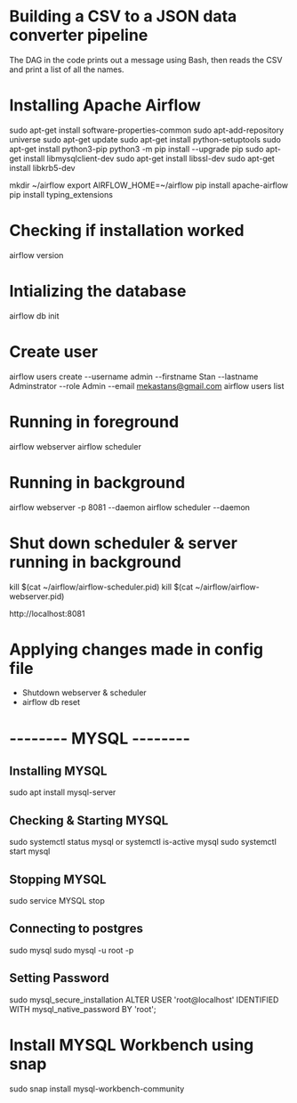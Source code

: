# Building a CSV to a JSON data converter pipeline
The DAG in the code prints out a message using Bash, then reads the CSV and print a list of all the names.








# Installing Apache Airflow
sudo apt-get install software-properties-common
sudo apt-add-repository universe
sudo apt-get update
sudo apt-get install python-setuptools
sudo apt-get install python3-pip
python3 -m pip install --upgrade pip
sudo apt-get install libmysqlclient-dev
sudo apt-get install libssl-dev
sudo apt-get install libkrb5-dev

mkdir ~/airflow
export AIRFLOW_HOME=~/airflow
pip install apache-airflow
pip install typing_extensions

# Checking if installation worked
airflow version

# Intializing the database
airflow db init

# Create user
airflow users create --username admin --firstname Stan --lastname Adminstrator --role Admin --email mekastans@gmail.com
airflow users list

# Running in foreground
airflow webserver
airflow scheduler

# Running in background
airflow webserver -p 8081 --daemon
airflow scheduler --daemon

# Shut down scheduler & server running in background
kill $(cat ~/airflow/airflow-scheduler.pid)
kill $(cat ~/airflow/airflow-webserver.pid)

http://localhost:8081


# Applying changes made in config file
- Shutdown webserver & scheduler
- airflow db reset


# -------- MYSQL --------
## Installing MYSQL
sudo apt install mysql-server
## Checking & Starting MYSQL
sudo systemctl status mysql or systemctl is-active mysql
sudo systemctl start mysql
## Stopping MYSQL
sudo service MYSQL stop

## Connecting to postgres
sudo mysql
sudo mysql -u root -p
## Setting Password
sudo mysql_secure_installation
ALTER USER 'root@localhost' IDENTIFIED WITH mysql_native_password BY 'root';

# Install MYSQL Workbench using snap
sudo snap install mysql-workbench-community

